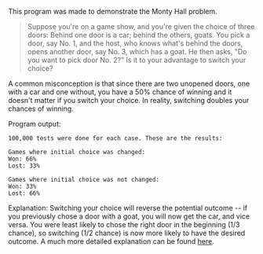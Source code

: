 This program was made to demonstrate the Monty Hall problem.
> Suppose you're on a game show, and you're given the choice of three doors: Behind one door is a car;
> behind the others, goats. You pick a door, say No. 1, and the host, who knows what's behind the doors,
> opens another door, say No. 3, which has a goat. He then asks, "Do you want to pick door No. 2?"
> Is it to your advantage to switch your choice?

A common misconception is that since there are two unopened doors, one with a car and one without, you
have a 50% chance of winning and it doesn't matter if you switch your choice. In reality, switching
doubles your chances of winning.

Program output:

```
100,000 tests were done for each case. These are the results:

Games where initial choice was changed: 
Won: 66%
Lost: 33%

Games where initial choice was not changed: 
Won: 33%
Lost: 66%
```
Explanation: Switching your choice will reverse the potential outcome -- if you previously chose a door 
with a goat, you will now get the car, and vice versa. You were least likely to chose the right door in
the beginning (1/3 chance), so switching (1/2 chance) is now more likely to have the desired outcome.
A much more detailed explanation can be found [here](https://en.wikipedia.org/wiki/Monty_Hall_problem).
